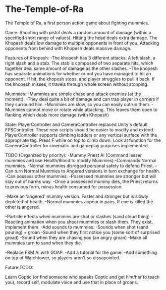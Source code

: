 # The-Temple-of-Ra
The Temple of Ra, a first person action game about fighting mummies.


Game:
Shooting with pistol deals a random amount of damage (within a specified short range of values). Hitting the head deals extra damage.
The Khopesh deals low damage to multiple opponents in front of you. Attacking opponents from behind with Khopesh deals massive damage.

Features of Khopesh:
-The khopesh has 3 different attacks:
A left slash, a right slash and a stab. The stab is composed of two separate hits, which together deal same amount of damage as the other slashes.
-The khopesh has separate animations for whether or not you have managed to hit an opponent. If hit, the khopesh stops, and player struggles to pull it back.
If the khopesh misses, it travels through whole screen without stopping.

Mummies:
-Mummies are simple chase and attack enemies (at the moment).
-They deal quite a bit of damage and can trap player in corners if they surround him.
-Mummies are slow, so you can easily outrun them.
-Mummies cannot move or rotate while attacking. This leaves them open to flanking which deals more damage (with Khopesh)

State:
PlayerController and CameraController replaced Unity's default FPSController. These new scripts should be easier to modify and extend.
PlayerController supports climbing ladders or any vertical surface with the appropriate tag. Press F while on top to climb down. 
Look at function for the CameraController for cinematic and gameplay purposes implemented.

TODO (Organized by priority):
-Mummy Priest AI (Command lesser mummies and use Health/Blood to modify Mummies)
        -Commands Normal mummies.
       		 -Normal mummies disregard personal safety to defend Priest.
	-Can turn Normal Mummies to Angered versions in turn exchange for health.
	-Can possess other mummies.
	     -Possessed mummies are stronger but will stay out of harms way.
	     -Once a possessed mummy dies, the Priest returns to previous form, minus health consumed for possession.
	    
-Make an 'angered' mummy version. Faster and stronger but is slowly depleted of health.
      -Normal mummies appear in pairs. If one is killed the other is angered.
      
-Particle effects when mummies are shot or slashes (sand cloud thing)
-Reacting animation when you shoot mummies or slash them. They exist, implement them.
-Add sounds to mummies:
  -Sounds when shot (sand pouring) + groan
  -Sound when they first notice you (some sort of surprised groad)
  -Sound when they are chasing you (an angry groan)
-Make all mummies turn to sand when they die.

-Replace FSM AI with GOAP.
-Add a tutorial for the game.
-Add something on top of Watchtower, so players aren't so dissapointed.

Future TODO:

Learn Coptic (or find someone who speaks Coptic and get him/her to teach you), record self, modulate voice and use that in place of groans.